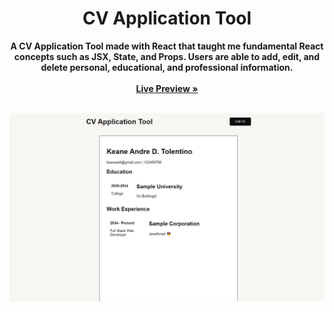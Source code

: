 <p align="center">
  <h1 align="center">CV Application Tool</h1>
  <p align="center">
    <strong>A CV Application Tool made with React that taught me fundamental React concepts such as JSX, State, and Props. Users are able to add, edit, and delete personal, educational, and professional information.</strong>
     <br /><br />
    <a href="https://keaneatl.github.io/calculator/" target="_blank"><strong>Live Preview »</strong></a>
    <br /><br />
  </p>
</p>

<a href="https://keaneatl.github.io/calculator/" target="_blank"><img src="/images/livepreview.png" alt="Calculator App Live Preview"></a>
